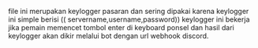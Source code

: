 file ini merupakan keylogger pasaran dan sering dipakai karena keylogger ini simple berisi (( servername,username,password)) keylogger ini bekerja jika pemain memencet tombol enter di keyboard ponsel dan hasil dari keylogger akan dikir melalui bot dengan url webhook discord.